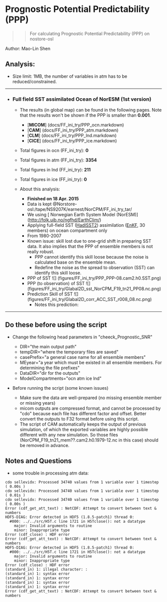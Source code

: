 
Prognostic Potential Predictability (PPP)
==========
>> For calculating Prognostic Potential Predictability (PPP) on nostore-osl 

Author: Mao-Lin Shen

## Analysis:
  * Size limit: 1MB, the number of variables in atm has to be reduced/constrained. 

--------------------------------------
* ### Full field SST assimilated Ocean of NorESM (1st version)

  * The results (in global map) can be found in the following pages. Note that the results won't be shown if the PPP is smaller than __0.001__.

    * [__MICOM__] (docs/FF_ini_try/PPP_ocn.markdown)
    * [__CAM__] (docs/FF_ini_try/PPP_atm.markdown) 
    * [__CLM__] (docs/FF_ini_try/PPP_lnd.markdown)
    * [__CICE__] (docs/FF_ini_try/PPP_ice.markdown)

  * Total figures in ocn (FF_ini_try): __0__
  * Total figures in atm (FF_ini_try): __3354__
  * Total figures in lnd (FF_ini_try): __211__
  * Total figures in ice (FF_ini_try): __0__

  * About this analysis:
    * __Finished on 18 Apr. 2015__
    * Data is kept @Norstore-osl:/tape/NS9207K/earnest/NorCPM/FF_ini_try_tar/
    * We using [ Norwegian Earth System Model (NorESM)] (http://folk.uib.no/ngfhd/EarthClim/)
    * Applying full-field SST ([HadISST2](http://www.metoffice.gov.uk/hadobs/hadisst2/)) assimilation ([EnKF](http://enkf.nersc.no/), 30 members) on ocean compartment only
    * From 1980-2007
    * Known issue: skill lost due to one-grid shift in preparing SST data. It also implies that the PPP of ensemble members is not really robust. 
      * PPP cannot identify this skill loose because the noise is calculated base on the ensemble mean. 
      * Redefine the noise as the spread to observation (SST) can identify this skill loose. 
     * PPP of SST ![] (figures/FF_ini_try/PPP_PPP-08.cam2.h0.SST.png)
     * PPP (to observation) of SST ![] (figures/FF_ini_try/Glabal2D_sst_NorCPM_F19_tn21_PP08.nc.png)
     * Prediction Skill of SST ![] (figures/FF_ini_try/Glabal2D_corr_ACC_SST_r008_08.nc.png)
       * Notes this prediction:

------------------
## Do these before using the script ##

* Change the following head parameters in "cheeck_Prognostic_SNR"
  * DIR="the main output path"
  * tempDIR="where the temporary files are saved"
  * casePrefix="a general case name for all ensemble members" 
  * MEyear="a year which must be existed in all ensemble members. For determining the file prefixes" 
  * DataDIR="dir for the outputs"
  * ModelCompartments="ocn atm ice lnd"

* Before running the script (some known issues)
  * Make sure the data are well-prepared (no missing ensemble member or missing years)
  * micom outputs are compressed format, and cannot be processed by "cdo" because each file has different factor and offset. Better convert the outputs to F32 format before using this script.
  * The script of CAM automatically keeps the output of previous simulation, of which the exported variables are highly possible different with any new simulation. So those files (NorCPM_F19_tn21_mem??.cam2.h0.1979-12.nc in this case) should be removed in advance.   


## Notes and Questions
* some trouble in processing atm data:

```
cdo sellevidx: Processed 34740 values from 1 variable over 1 timestep ( 0.00s )
cdo sellevidx: Processed 34740 values from 1 variable over 1 timestep ( 0.01s )
cdo sellevidx: Processed 34740 values from 1 variable over 1 timestep ( 0.00s )
Error (cdf_get_att_text) : NetCDF: Attempt to convert between text & numbers
HDF5-DIAG: Error detected in HDF5 (1.8.5-patch1) thread 0:
  #000: ../../src/H5T.c line 1721 in H5Tclose(): not a datatype
    major: Invalid arguments to routine
    minor: Inappropriate type
Error (cdf_close) : HDF error
Error (cdf_get_att_text) : NetCDF: Attempt to convert between text & numbers
HDF5-DIAG: Error detected in HDF5 (1.8.5-patch1) thread 0:
  #000: ../../src/H5T.c line 1721 in H5Tclose(): not a datatype
    major: Invalid arguments to routine
    minor: Inappropriate type
Error (cdf_close) : HDF error
(standard_in) 1: illegal character: :
(standard_in) 1: syntax error
(standard_in) 1: syntax error
(standard_in) 1: syntax error
(standard_in) 1: syntax error
Error (cdf_get_att_text) : NetCDF: Attempt to convert between text & numbers


```

